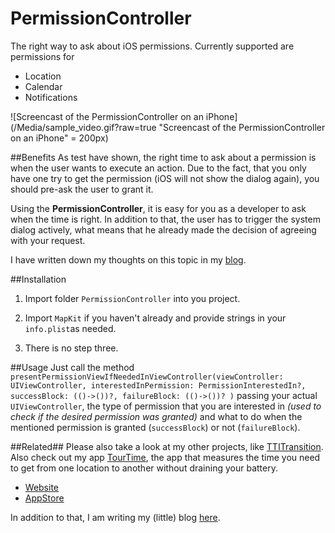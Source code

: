 # PermissionController
The right way to ask about iOS permissions.
Currently supported are permissions for
 
* Location
* Calendar
* Notifications


![Screencast of the PermissionController on an iPhone](/Media/sample_video.gif?raw=true "Screencast of the PermissionController on an iPhone"  = 200px) 

##Benefits
As test have shown, the right time to ask about a permission is when the user wants to execute an action.
Due to the fact, that you only have one try to get the permission (iOS will not show the dialog again), you should pre-ask the user to grant it.

Using the **PermissionController**, it is easy for you as a developer to ask when the time is right. 
In addition to that, the user has to trigger the system dialog actively, what means that he already made the decision of agreeing with your request.

I have written down my thoughts on this topic in my [blog](https://anerma.de/blog).



##Installation
1. Import folder ```PermissionController``` into you project.

2. Import ```MapKit``` if you haven't already and provide strings in your ```info.plist```as needed.

3. There is no step three.


##Usage
Just call the method ```presentPermissionViewIfNeededInViewController(viewController: UIViewController, interestedInPermission: PermissionInterestedIn?, successBlock: (()->())?, failureBlock: (()->())? )``` passing your actual ```UIViewController```, the type of permission that you are interested in *(used to check if the desired permission was granted)* and what to do when the mentioned permission is granted (```successBlock```) or not (```failureBlock```).



##Related##
Please also take a look at my other projects, like [TTITransition](https://github.com/Tantalum73/TTITransition).
Also check out my app [TourTime](https://anerma.de/TourTime/), the app that measures the time you need to get from one location to another without draining your battery.

- [Website](https://anerma.de/TourTime/)
- [AppStore](https://itunes.apple.com/app/id848979893)

In addition to that, I am writing my (little) blog [here](https://anerma.de).
